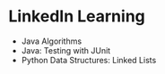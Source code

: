 <h1>LinkedIn Learning</h1>
<ul>
  <li>Java Algorithms</li>
  <li>Java: Testing with JUnit</li>
  <li>Python Data Structures: Linked Lists</li>
</ul>
